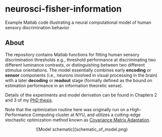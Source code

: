 # neurosci-fisher-information
Example Matlab code illustrating a neural computational model of human sensory discrimination behavior

## About
The repository contains Matlab functions for fitting human sensory discrimination thresholds e.g., threshold performance at discriminating two different luminance contrasts, or distinguishing between two different stimulus orientations. The model essentially combines early **encoding** or **sensor** components (i.e., neurons involved in visual processing in the brain) with a later **decoding** or **readout** stage (formally defined as the bound on estimation performance in an information theoretic sense). 

Details of the experiments and model derivation can be found in Chapters 2 and 3 of my [PhD thesis](https://sj971.github.io/docs/thesis_sjackson.pdf). 

Note that the optimization routine here was originally run on a High-Performance Computing cluster at NYU, and utilizes a cutting-edge stochastic optimization method known as [Covariance Matrix Adaptation](https://www.lri.fr/~hansen/cmaesintro.html).

<!--To center an image-->
<p align="center">
![Model schematic](schematic_of_model.png)
</p>
